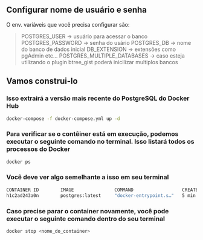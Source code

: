 ## Configurar nome de usuário e senha

O env. variáveis ​​que você precisa configurar são:

> POSTGRES_USER -> usuário para acessar o banco
  POSTGRES_PASSWORD -> senha do usário
  POSTGRES_DB -> nome do banco de dados inicial
  DB_EXTENSION -> extensões como pgAdmin etc...
  POSTGRES_MULTIPLE_DATABASES -> caso esteja utilizando o plugin btree_gist poderá inicilizar multiplos bancos

## Vamos construi-lo

### Isso extrairá a versão mais recente do PostgreSQL do Docker Hub

```bash
docker-compose -f docker-compose.yml up -d
```

### Para verificar se o contêiner está em execução, podemos executar o seguinte comando no terminal. Isso listará todos os processos do Docker

```bash
docker ps
```

### Você deve ver algo semelhante a isso em seu terminal

```bash
CONTAINER ID        IMAGE               COMMAND                  CREATED             STATUS              PORTS                    NAMES
h1c2ad243a0n        postgres:latest     "docker-entrypoint.s…"   5 min ago           Up 5 minutes        0.0.0.0:5432->5432/tcp   postgres_demo
```

### Caso precise parar o container novamente, você pode executar o seguinte comando dentro do seu terminal

```bash
docker stop <nome_do_container>
```
